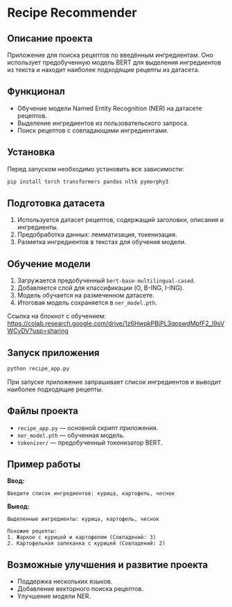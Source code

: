 # Recipe Recommender

## Описание проекта
Приложение для поиска рецептов по введённым ингредиентам. Оно использует предобученную модель BERT для выделения ингредиентов из текста и находит наиболее подходящие рецепты из датасета.

## Функционал
- Обучение модели Named Entity Recognition (NER) на датасете рецептов.
- Выделение ингредиентов из пользовательского запроса.
- Поиск рецептов с совпадающими ингредиентами.

## Установка
Перед запуском необходимо установить все зависимости:
```bash
pip install torch transformers pandas nltk pymorphy3
```

## Подготовка датасета
1. Используется датасет рецептов, содержащий заголовки, описания и ингредиенты.
2. Предобработка данных: лемматизация, токенизация.
3. Разметка ингредиентов в текстах для обучения модели.

## Обучение модели
1. Загружается предобученный `bert-base-multilingual-cased`.
2. Добавляется слой для классификации (O, B-ING, I-ING).
3. Модель обучается на размеченном датасете.
4. Итоговая модель сохраняется в `ner_model.pth`.

Ссылка на блокнот с обучением: https://colab.research.google.com/drive/1z6HwpkPBjPL3qoswdMpfF2_I9sVWCyDV?usp=sharing
## Запуск приложения
```bash
python recipe_app.py
```
При запуске приложение запрашивает список ингредиентов и выводит наиболее подходящие рецепты.

## Файлы проекта
- `recipe_app.py` — основной скрипт приложения.
- `ner_model.pth` — обученная модель.
- `tokenizer/` — предобученный токенизатор BERT.

## Пример работы
**Ввод:**
```
Введите список ингредиентов: курица, картофель, чеснок
```
**Вывод:**
```
Выделенные ингредиенты: курица, картофель, чеснок

Похожие рецепты:
1. Жаркое с курицей и картофелем (Совпадений: 3)
2. Картофельная запеканка с курицей (Совпадений: 2)
```

## Возможные улучшения и развитие проекта
- Поддержка нескольких языков.
- Добавление векторного поиска рецептов.
- Улучшение модели NER.
